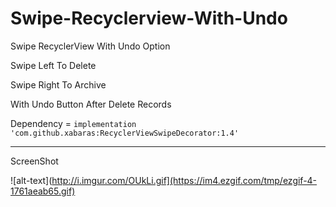 # Swipe-Recyclerview-With-Undo
Swipe RecyclerView With Undo Option

Swipe Left To Delete

Swipe Right To Archive

With Undo Button After Delete Records

Dependency = `implementation 'com.github.xabaras:RecyclerViewSwipeDecorator:1.4'`

<hr>

ScreenShot 


![alt-text](http://i.imgur.com/OUkLi.gif](https://im4.ezgif.com/tmp/ezgif-4-1761aeab65.gif)


